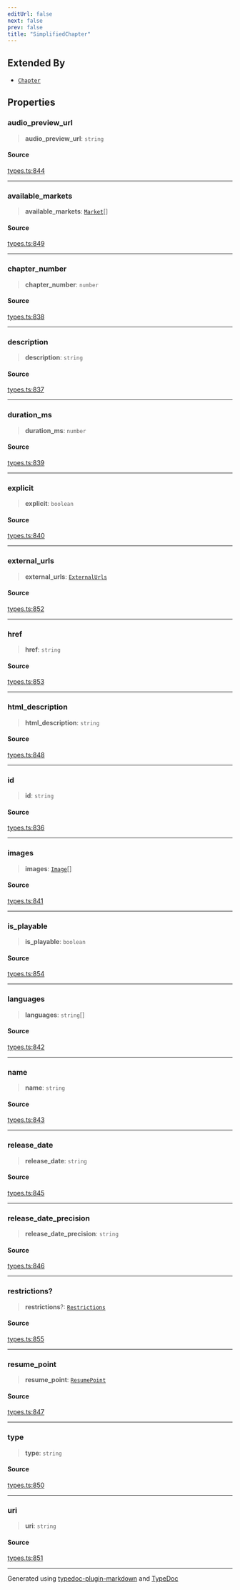 ```yaml
---
editUrl: false
next: false
prev: false
title: "SimplifiedChapter"
---
```


## Extended By

- [`Chapter`](/api/interfaces/chapter/)

## Properties

### audio\_preview\_url

> **audio\_preview\_url**: `string`

#### Source

[types.ts:844](https://github.com/fostertheweb/spotify-web-sdk/blob/eb6b780/src/types.ts#L844)

***

### available\_markets

> **available\_markets**: [`Market`](/api/type-aliases/market/)[]

#### Source

[types.ts:849](https://github.com/fostertheweb/spotify-web-sdk/blob/eb6b780/src/types.ts#L849)

***

### chapter\_number

> **chapter\_number**: `number`

#### Source

[types.ts:838](https://github.com/fostertheweb/spotify-web-sdk/blob/eb6b780/src/types.ts#L838)

***

### description

> **description**: `string`

#### Source

[types.ts:837](https://github.com/fostertheweb/spotify-web-sdk/blob/eb6b780/src/types.ts#L837)

***

### duration\_ms

> **duration\_ms**: `number`

#### Source

[types.ts:839](https://github.com/fostertheweb/spotify-web-sdk/blob/eb6b780/src/types.ts#L839)

***

### explicit

> **explicit**: `boolean`

#### Source

[types.ts:840](https://github.com/fostertheweb/spotify-web-sdk/blob/eb6b780/src/types.ts#L840)

***

### external\_urls

> **external\_urls**: [`ExternalUrls`](/api/interfaces/externalurls/)

#### Source

[types.ts:852](https://github.com/fostertheweb/spotify-web-sdk/blob/eb6b780/src/types.ts#L852)

***

### href

> **href**: `string`

#### Source

[types.ts:853](https://github.com/fostertheweb/spotify-web-sdk/blob/eb6b780/src/types.ts#L853)

***

### html\_description

> **html\_description**: `string`

#### Source

[types.ts:848](https://github.com/fostertheweb/spotify-web-sdk/blob/eb6b780/src/types.ts#L848)

***

### id

> **id**: `string`

#### Source

[types.ts:836](https://github.com/fostertheweb/spotify-web-sdk/blob/eb6b780/src/types.ts#L836)

***

### images

> **images**: [`Image`](/api/interfaces/image/)[]

#### Source

[types.ts:841](https://github.com/fostertheweb/spotify-web-sdk/blob/eb6b780/src/types.ts#L841)

***

### is\_playable

> **is\_playable**: `boolean`

#### Source

[types.ts:854](https://github.com/fostertheweb/spotify-web-sdk/blob/eb6b780/src/types.ts#L854)

***

### languages

> **languages**: `string`[]

#### Source

[types.ts:842](https://github.com/fostertheweb/spotify-web-sdk/blob/eb6b780/src/types.ts#L842)

***

### name

> **name**: `string`

#### Source

[types.ts:843](https://github.com/fostertheweb/spotify-web-sdk/blob/eb6b780/src/types.ts#L843)

***

### release\_date

> **release\_date**: `string`

#### Source

[types.ts:845](https://github.com/fostertheweb/spotify-web-sdk/blob/eb6b780/src/types.ts#L845)

***

### release\_date\_precision

> **release\_date\_precision**: `string`

#### Source

[types.ts:846](https://github.com/fostertheweb/spotify-web-sdk/blob/eb6b780/src/types.ts#L846)

***

### restrictions?

> **restrictions**?: [`Restrictions`](/api/interfaces/restrictions/)

#### Source

[types.ts:855](https://github.com/fostertheweb/spotify-web-sdk/blob/eb6b780/src/types.ts#L855)

***

### resume\_point

> **resume\_point**: [`ResumePoint`](/api/interfaces/resumepoint/)

#### Source

[types.ts:847](https://github.com/fostertheweb/spotify-web-sdk/blob/eb6b780/src/types.ts#L847)

***

### type

> **type**: `string`

#### Source

[types.ts:850](https://github.com/fostertheweb/spotify-web-sdk/blob/eb6b780/src/types.ts#L850)

***

### uri

> **uri**: `string`

#### Source

[types.ts:851](https://github.com/fostertheweb/spotify-web-sdk/blob/eb6b780/src/types.ts#L851)

***

Generated using [typedoc-plugin-markdown](https://www.npmjs.com/package/typedoc-plugin-markdown) and [TypeDoc](https://typedoc.org/)

